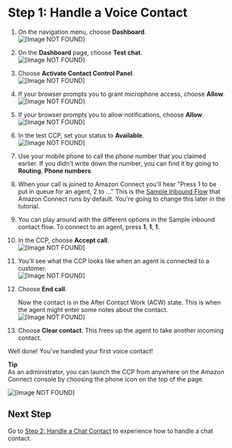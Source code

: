 # Step 1: Handle a Voice Contact<a name="tutorial1-explore-voice"></a>

1. On the navigation menu, choose **Dashboard**\.   
![\[Image NOT FOUND\]](http://docs.aws.amazon.com/connect/latest/adminguide/images/tutorial1-dashboard-menu.png)

1. On the **Dashboard** page, choose **Test chat**\.   
![\[Image NOT FOUND\]](http://docs.aws.amazon.com/connect/latest/adminguide/images/tutorial1-test-chat.png)

1. Choose **Activate Contact Control Panel**\.  
![\[Image NOT FOUND\]](http://docs.aws.amazon.com/connect/latest/adminguide/images/tutorial1-activate-ccp.png)

1. If your browser prompts you to grant microphone access, choose **Allow**\.  
![\[Image NOT FOUND\]](http://docs.aws.amazon.com/connect/latest/adminguide/images/tutorial1-allow-microphone.png)

1. If your browser prompts you to allow notifications, choose **Allow**\.  
![\[Image NOT FOUND\]](http://docs.aws.amazon.com/connect/latest/adminguide/images/tutorial1-allow-notifications.png)

1. In the test CCP, set your status to **Available**\.  
![\[Image NOT FOUND\]](http://docs.aws.amazon.com/connect/latest/adminguide/images/tutorial1-testccp-available.png)

1. Use your mobile phone to call the phone number that you claimed earlier\. If you didn't write down the number, you can find it by going to **Routing**, **Phone numbers**\.

1. When your call is joined to Amazon Connect you'll hear "Press 1 to be put in queue for an agent, 2 to \.\.\." This is the [Sample Inbound Flow](sample-inbound-flow.md) that Amazon Connect runs by default\. You're going to change this later in the tutorial\.

1. You can play around with the different options in the Sample inbound contact flow\. To connect to an agent, press **1**, **1**, **1**\.

1. In the CCP, choose **Accept call**\.   
![\[Image NOT FOUND\]](http://docs.aws.amazon.com/connect/latest/adminguide/images/tutorial1-accept-call.png)

1. You'll see what the CCP looks like when an agent is connected to a customer\.   
![\[Image NOT FOUND\]](http://docs.aws.amazon.com/connect/latest/adminguide/images/tutorial1-first-call.png)

1. Choose **End call**\. 

   Now the contact is in the After Contact Work \(ACW\) state\. This is when the agent might enter some notes about the contact\.  
![\[Image NOT FOUND\]](http://docs.aws.amazon.com/connect/latest/adminguide/images/tutorial1-acw.png)

1. Choose **Clear contact**\. This frees up the agent to take another incoming contact\. 

Well done\! You've handled your first voice contact\! 

**Tip**  
As an administrator, you can launch the CCP from anywhere on the Amazon Connect console by choosing the phone icon on the top of the page\.  

![\[Image NOT FOUND\]](http://docs.aws.amazon.com/connect/latest/adminguide/images/tutorial1-phone-icon.png)

## Next Step<a name="tutorial1-test-voice-next-step"></a>

Go to [Step 2: Handle a Chat Contact](tutorial1-test-chat.md) to experience how to handle a chat contact\.
